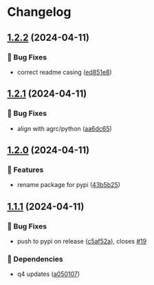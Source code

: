 # Changelog

## [1.2.2](https://github.com/agrc/swapper/compare/v1.2.1...v1.2.2) (2024-04-11)


### 🐛 Bug Fixes

* correct readme casing ([ed851e8](https://github.com/agrc/swapper/commit/ed851e8ae67f301489898f689df9501ae4a671e6))

## [1.2.1](https://github.com/agrc/swapper/compare/v1.2.0...v1.2.1) (2024-04-11)


### 🐛 Bug Fixes

* align with agrc/python ([aa6dc65](https://github.com/agrc/swapper/commit/aa6dc652dfc777e64a5600acf724caeee7f2c41d))

## [1.2.0](https://github.com/agrc/swapper/compare/v1.1.1...v1.2.0) (2024-04-11)


### 🚀 Features

* rename package for pypi ([43b5b25](https://github.com/agrc/swapper/commit/43b5b25aa757fcad4d9e72514622f446860ff63e))

## [1.1.1](https://github.com/agrc/swapper/compare/v1.1.0...v1.1.1) (2024-04-11)


### 🐛 Bug Fixes

* push to pypi on release ([c5af52a](https://github.com/agrc/swapper/commit/c5af52ac44051f16829fccb011495e39bfc22006)), closes [#19](https://github.com/agrc/swapper/issues/19)


### 🌲 Dependencies

* q4 updates ([a050107](https://github.com/agrc/swapper/commit/a05010729f6b68a5df3b22c1687421de35d67bd5))
